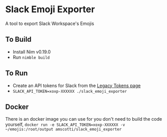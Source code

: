 # Slack Emoji Exporter
A tool to export Slack Workspace's Emojis

## To Build
* Install Nim v0.19.0
* Run `nimble build`

## To Run
* Create an API tokens for Slack from the [Legacy Tokens page](https://api.slack.com/custom-integrations/legacy-tokens)
* `SLACK_API_TOKEN=xoxp-XXXXXX ./slack_emoji_exporter`

## Docker
There is an docker image you can use for you don't need to build the code yourself,
`docker run -e SLACK_API_TOKEN=xoxp-XXXXXX -v ~/emojis:/root/output amscotti/slack_emoji_exporter`
